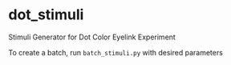 # dot_stimuli
Stimuli Generator for Dot Color Eyelink Experiment

To create a batch, run ```batch_stimuli.py``` with desired parameters
